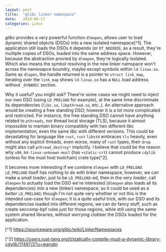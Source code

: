 ```yaml
---
layout: post
title:  "glibc linker namespace"
date:   2019-06-17
categories: Linux
---
```


*glibc* provides a very powerful function `dlmopen`, allows user to load dynamic shared objects (DSOs) into a new isolated namespace[^1].
The application still loads the DSOs it depends (or `DT_NEEDED`), as a result, they're multiple copies of DSOs, loaded into the same address space.
However, because the abstraction provied by `dlmopen`, they're logically isolated. Which also means the symbol resolving in the new linker namspace
won't across the namesapce boundry, maybe except symbols within `ld-linux.so`. Same as `dlopen`, the handle returned is a pointer to 
`struct link_map`, iterating over the `link_map` shows `ld-linux.so` has a `NULL` load address without `_DYNAMIC` section.

Why it useful? you might ask? There're some cases we might need to inject our own DSO (using `LD_PRELOAD` for example), at the same time discriminate
its dependencies (`libc.so`, `libpthread.so`, etc..). An alternative approach would be creating a free standing DSO; however it is a lot more
complicated and restricted. For instance, the free standing DSO cannot have anything related to `pthreads`, nor thread local storage (TLS), because
it almost impossible to mantain binary compatibily with two different *libc* implementation, even the same *libc* with different versions. This could
be devastating for language like `rust`, `rust` `libstd` embraces `tls` heavily, even without any explicit threads, even worse, many of `rust` types, 
their `drop` might also call `pthread_destroy*` implicitly. I believe that could be the reason why `x86_64-linux-unknown-musl`
 (has `+static-crt`) cannot produce `cdylib` (unless for the musl host toolchain) crate type[^2].

It becomes more interesting if we combine `dlmopen` with `LD_PRELOAD`. `LD_PRELOAD` itself has nothing to do with linker namespace, however,
we can make a small *loader*, just to be `LD_PRELOAD`-ed, then in the very *loader*, call `dlmopen` to actually load the DSO we're interested (`dlmopen` also loads all its dependencies)
into a new (linker) namespace; so it could be used as a *better* `LD_PRELOAD`; though I'm not quite very whether or not this is the intended use-case 
for `dlmopen`; it is a quite useful trick, with our DSO and its dependencies loaded into different regions, we can do fancy stuff, such as create seccomp-bpf rules just for those regions, 
while still using the same system shared libraries, without worrying clobber the DSOs loaded for the application.

[^1] https://sourceware.org/glibc/wiki/LinkerNamespaces

[^2] https://users.rust-lang.org/t/statically-compile-musl-a-dynamic-library-cdylib/17497/2?u=wangbj
